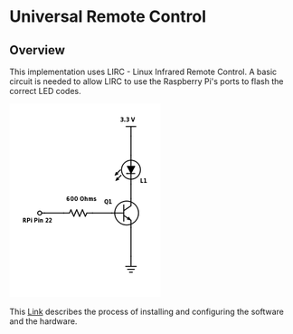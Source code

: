 # Universal Remote Control
## Overview
This implementation uses LIRC - Linux Infrared Remote Control.
A basic circuit is needed to allow LIRC to use the Raspberry Pi's ports to flash the correct LED codes.

![Basic IR Circuit](/Doc/kydhome_img/IR-LED.png)

This [Link](http://www.raspberry-pi-geek.com/Archive/2015/10/Raspberry-Pi-IR-remote) describes the process of installing and configuring the software  and the hardware.
